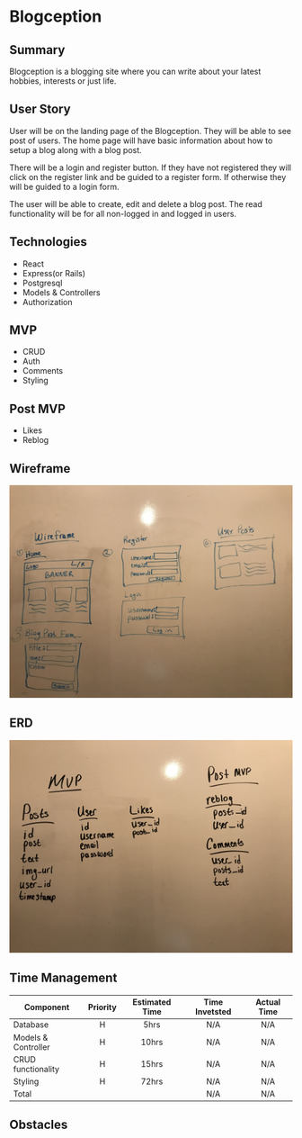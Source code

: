 # Blogception

## Summary
Blogception is a blogging site where you can write about your latest hobbies, interests or just life.

## User Story
User will be on the landing page of the Blogception. They will be able to see post of users. The home page will have basic information about how to setup a blog along with a blog post.

There will be a login and register button. If they have not registered they will click on the register link and be guided to a register form. If otherwise they will be guided to a login form.

The user will be able to create, edit and delete a blog post. The read functionality will be for all non-logged in and logged in users.

## Technologies
- React
- Express(or Rails)
- Postgresql
- Models & Controllers
- Authorization

## MVP
- CRUD
- Auth
- Comments
- Styling

## Post MVP
- Likes
- Reblog

## Wireframe
<img src="IMG_6006.jpg" alt="wireframe" />

## ERD
<img src="IMG_6005.jpg" alt="erd" />

## Time Management
| Component | Priority | Estimated Time | Time Invetsted | Actual Time |
| --- | :---: |  :---: | :---: | :---: |
| Database | H | 5hrs | N/A | N/A |
| Models & Controller | H | 10hrs | N/A | N/A |
| CRUD functionality | H | 15hrs | N/A | N/A |
| Styling | H | 72hrs | N/A | N/A |
| Total |  | | N/A | N/A |

## Obstacles
